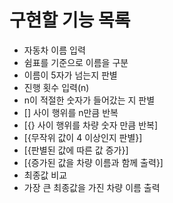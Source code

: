 <h1>구현할 기능 목록</h1>

 - 자동차 이름 입력
 - 쉼표를 기준으로 이름을 구분
 - 이름이 5자가 넘는지 판별
 - 진행 횟수 입력(n)
 - n이 적절한 숫자가 들어갔는 지 판별
 - [] 사이 행위를 n만큼 반복
 - [{} 사이 행위를 차량 숫자 만큼 반복]
 - [{무작위 값이 4 이상인지 판별}]
 - [{판별된 값에 따른 값 증가}]
 - [{증가된 값을 차량 이름과 함께 출력}]
 - 최종값 비교
 - 가장 큰 최종값을 가진 차량 이름 출력